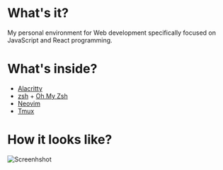 # What's it?
My personal environment for Web development specifically focused on JavaScript and React programming.

# What's inside?

* [Alacritty](https://github.com/jwilm/alacritty)
* [zsh](https://www.zsh.org/) + [Oh My Zsh](https://ohmyz.sh/)
* [Neovim](https://github.com/neovim/neovim)
* [Tmux](https://github.com/tmux/tmux)

# How it looks like?
![Screenhshot](https://raw.githubusercontent.com/semanser/dotfiles/master/screenshots/screenshot1.png)
